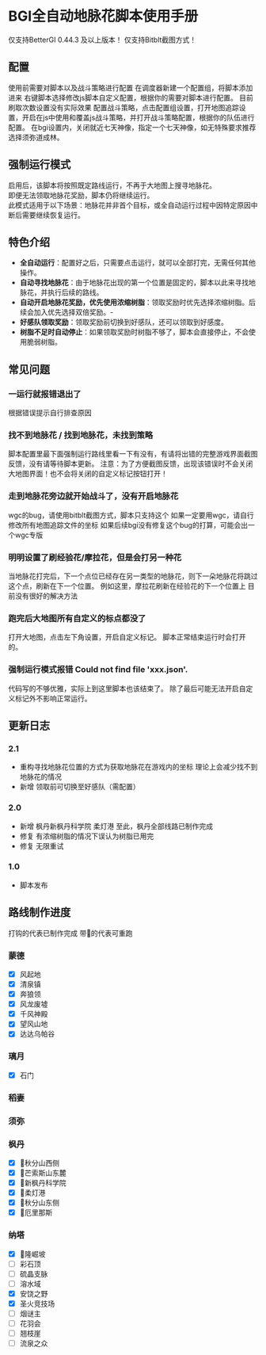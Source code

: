 # BGI全自动地脉花脚本使用手册
仅支持BetterGI 0.44.3 及以上版本！
仅支持Bitblt截图方式！
## 配置
使用前需要对脚本以及战斗策略进行配置
在调度器新建一个配置组，将脚本添加进来
右键脚本选择修改js脚本自定义配置，根据你的需要对脚本进行配置。
目前刷取次数设置没有实际效果
配置战斗策略，点击配置组设置，打开地图追踪设置，开启在js中使用和覆盖js战斗策略，并打开战斗策略配置，根据你的队伍进行配置。
在bgi设置内，关闭就近七天神像，指定一个七天神像，如无特殊要求推荐选择须弥道成林。
## 强制运行模式
启用后，该脚本将按照既定路线运行，不再于大地图上搜寻地脉花。  
即便无法领取地脉花奖励，脚本仍将继续运行。  
此模式适用于以下场景：地脉花并非首个目标，或全自动运行过程中因特定原因中断后需要继续恢复运行。
## 特色介绍
- **全自动运行**：配置好之后，只需要点击运行，就可以全部打完，无需任何其他操作。
- **自动寻找地脉花**：由于地脉花出现的第一个位置是固定的，脚本以此来寻找地脉花，并执行后续的路线。
- **自动开启地脉花奖励，优先使用浓缩树脂**：领取奖励时优先选择浓缩树脂。后续会加入优先选择双倍奖励。- 
- **好感队领取奖励**：领取奖励前切换到好感队，还可以领取到好感度。
- **树脂不足时自动停止**：如果领取奖励时树脂不够了，脚本会直接停止，不会使用脆弱树脂。
## 常见问题
### 一运行就报错退出了
根据错误提示自行排查原因
### 找不到地脉花 / 找到地脉花，未找到策略
脚本配置里最下面强制运行路线里看一下有没有，有请将出错的完整游戏界面截图反馈，没有请等待脚本更新。
注意：为了方便截图反馈，出现该错误时不会关闭大地图界面！也不会将关闭的自定义标记按钮打开！
### 走到地脉花旁边就开始战斗了，没有开启地脉花
wgc的bug，请使用bitblt截图方式，脚本只支持这个
如果一定要用wgc，请自行修改所有地图追踪文件的坐标
如果后续bgi没有修复这个bug的打算，可能会出一个wgc专版
### 明明设置了刷经验花/摩拉花，但是会打另一种花
当地脉花打完后，下一个点位已经存在另一类型的地脉花，则下一朵地脉花将跳过这个点，刷新在下一个位置。
例如这里，摩拉花刷新在经验花的下一个位置上
目前没有很好的解决方法
### 跑完后大地图所有自定义的标点都没了
打开大地图，点击左下角设置，开启自定义标记。
脚本正常结束运行时会打开的。
### 强制运行模式报错 Could not find file 'xxx.json'.
代码写的不够优雅，实际上到这里脚本也该结束了。
除了最后可能无法开启自定义标记外不影响正常运行。
## 更新日志
### 2.1
- 重构寻找地脉花位置的方式为获取地脉花在游戏内的坐标
理论上会减少找不到地脉花的情况
- 新增 领取前可切换至好感队（需配置）
### 2.0
- 新增 枫丹新枫丹科学院 柔灯港
至此，枫丹全部线路已制作完成
- 修复 有浓缩树脂的情况下误认为树脂已用完
- 修复 无限重试
### 1.0
- 脚本发布

## 路线制作进度
打钩的代表已制作完成
带🏃‍的代表可重跑
### 蒙德
- [x] 风起地
- [x] 清泉镇
- [x] 奔狼领
- [x] 风龙废墟
- [x] 千风神殿
- [x] 望风山地
- [x] 达达乌帕谷
### 璃月
- [x] 石门
### 稻妻
### 须弥
### 枫丹
- [x] 🏃‍秋分山西侧
- [x] 🏃‍芒索斯山东麓
- [x] 🏃‍新枫丹科学院
- [x] 🏃‍柔灯港
- [x] 🏃‍秋分山东侧
- [x] 🏃‍厄里那斯
### 纳塔
- [x] 🏃‍隆崛坡
- [ ] 彩石顶
- [ ] 硫晶支脉
- [ ] 溶水域
- [x] 安饶之野
- [x] 圣火竞技场
- [ ] 烟谜主
- [ ] 花羽会
- [ ] 翘枝崖
- [ ] 流泉之众